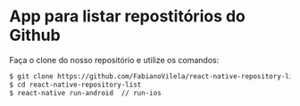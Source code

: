 # App para listar repostitórios do Github

Faça o clone do nosso repositório e utilize os comandos:

```sh
$ git clone https://github.com/FabianoVilela/react-native-repository-list.git
$ cd react-native-repository-list
$ react-native run-android  // run-ios
```